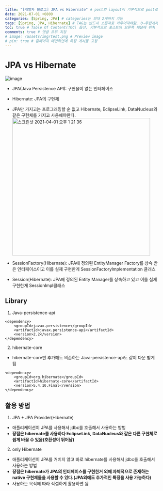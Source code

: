 ```yaml
---
title: "[개발자 블로그] JPA vs Hibernate" # post의 layout이 기본적으로 post로 설정되어있어서 Front Matter에 따로 layout변수를 만들어 주지 않아도 됨
date: 2021-07-01 +0800
categories: [Spring, JPA] # categories는 최대 2개까지 가능
tags: [Spring, JPA, Hibernate] # TAG는 반드시 소문자로 이루어져야함, 0~무한개까지 지정 가능
toc: true # Table Of Content(TOC) 옵션, 기본적으로 포스트의 오른쪽 패널에 위치
comments: true # 댓글 유무 지정
# image: /assets/img/test.png # Preview image
# pin: true # 홈페이지 메인화면에 특정 게시물 고정
---
```


# JPA vs Hibernate
![image](https://user-images.githubusercontent.com/44339530/113241981-cdf01d00-92ea-11eb-9bb7-108cc557ca17.png)<br>

- JPA(Java Persistence API): 구현물이 없는 인터페이스
- Hibernate: JPA의 구현체
- JPA만 가지고는 프로그래밍할 순 없고 Hibernate, EclipseLink, DataNucleus와 같은 구현체를 가지고 사용해야한다.<br>
<img width="454" alt="스크린샷 2021-04-01 오후 1 21 36" src="https://user-images.githubusercontent.com/44339530/113243035-317b4a00-92ed-11eb-8298-56f9ba4c48b7.png"><br>

- SessionFactory(Hibernate): JPA에 정의된 EntityManager Factory를 상속 받은 인터페이스이고 이를 실제 구현한게 SessionFactoryImplementation 클래스
- Session(Hibernate): JPA에 정의된 Entity Manager를 상속하고 있고 이를 실제 구현한게 SessionImpl클래스

## Library
1) Java-persistence-api

~~~
<dependency>
    <groupId>javax.persistence</groupId>
    <artifactId>javax.persistence-api</artifactId>
    <version>2.2</version>
</dependency>
~~~

2) hibernate-core
- hibernate-core만 추가해도 의존하는 Java-persistence-api도 같이 다운 받게됨

~~~
<dependency>
    <groupId>org.hibernate</groupId>
    <artifactId>hibernate-core</artifactId>
    <version>5.4.10.Final</version>
</dependency>
~~~

## 활용 방법
1) JPA + JPA Provider(Hibernate)
- 애플리케이션이 JPA를 사용해서 jdbc를 호출해서 사용하는 방법
- <b>장점은 hibernate를 사용하다 EclipseLink, DataNucleus와 같은 다른 구현체로 쉽게 바꿀 수 있음(호환성이 뛰어남)</b>

2) only Hibernate
- 애플리케이션이 JPA를 거치지 않고 바로 hibernate를 사용해서 jdbc를 호출해서 사용하는 방법
- <b>장점은 hibernate가 JPA의 인터페이스를 구현한거 외에 자체적으로 존재하는 native 구현체들을 사용할 수 있다.(JPA외에도 추가적인 특징을 사용 가능하다)</b>
- 사용하는 목적에 따라 적절하게 활용하면 됨